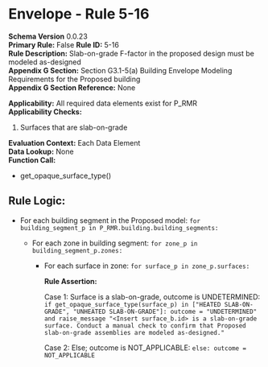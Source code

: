 # Envelope - Rule 5-16
**Schema Version** 0.0.23  
**Primary Rule:** False 
**Rule ID:** 5-16  
**Rule Description:** Slab-on-grade F-factor in the proposed design must be modeled as-designed  
**Appendix G Section:** Section G3.1-5(a) Building Envelope Modeling Requirements for the Proposed building  
**Appendix G Section Reference:** None  

**Applicability:** All required data elements exist for P_RMR  
**Applicability Checks:**  
  1. Surfaces that are slab-on-grade

**Evaluation Context:** Each Data Element  
**Data Lookup:** None  
**Function Call:**

  - get_opaque_surface_type()

## Rule Logic:  

- For each building segment in the Proposed model: `for building_segment_p in P_RMR.building.building_segments:`  

  - For each zone in building segment: `for zone_p in building_segment_p.zones:`  

    - For each surface in zone: `for surface_p in zone_p.surfaces:`  
      
      **Rule Assertion:**
        
      Case 1: Surface is a slab-on-grade, outcome is UNDETERMINED: ```if get_opaque_surface_type(surface_p) in ["HEATED SLAB-ON-GRADE", "UNHEATED SLAB-ON-GRADE"]:
      outcome = "UNDETERMINED" and raise_message "<Insert surface_b.id> is a slab-on-grade surface. Conduct a manual check to confirm that Proposed slab-on-grade assemblies are modeled as-designed."```

      Case 2: Else; outcome is NOT_APPLICABLE: ```else: outcome = NOT_APPLICABLE```  
